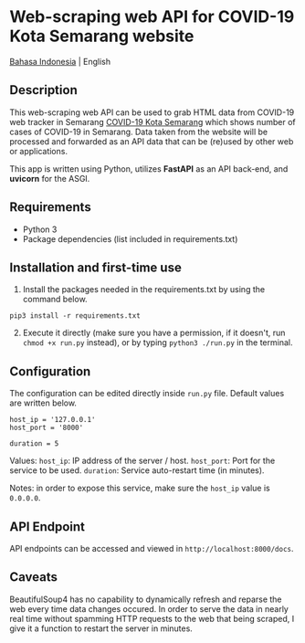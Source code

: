 # Web-scraping web API for COVID-19 Kota Semarang website

[Bahasa Indonesia](https://github.com/fmmochtar/covid-scrap-smg-api) | English

## Description
This web-scraping web API can be used to grab HTML data from COVID-19 web tracker in Semarang [COVID-19 Kota Semarang](https://siagacorona.semarangkota.go.id/halaman/odppdpv2) which shows number of cases of COVID-19 in Semarang. Data taken from the website will be processed and forwarded as an API data that can be (re)used by other web or applications.

This app is written using Python, utilizes **FastAPI** as an API back-end, and **uvicorn** for the ASGI.

## Requirements
- Python 3
- Package dependencies (list included in requirements.txt)

## Installation and first-time use
1. Install the packages needed in the requirements.txt by using the command below.
```
pip3 install -r requirements.txt
```
2. Execute it directly (make sure you have a permission, if it doesn't, run ```chmod +x run.py``` instead), or by typing ```python3 ./run.py``` in the terminal.

## Configuration

The configuration can be edited directly inside ```run.py``` file.
Default values are written below.

```
host_ip = '127.0.0.1'
host_port = '8000'

duration = 5
```
Values:
```host_ip```: IP address of the server / host.
```host_port```: Port for the service to be used.
```duration```: Service auto-restart time (in minutes).

Notes: in order to expose this service, make sure the ```host_ip``` value is ```0.0.0.0```.

## API Endpoint
API endpoints can be accessed and viewed in ```http://localhost:8000/docs```.

## Caveats
BeautifulSoup4 has no capability to dynamically refresh and reparse the web every time data changes occured. In order to serve the data in nearly real time without spamming HTTP requests to the web that being scraped, I give it a function to restart the server in minutes.
